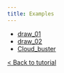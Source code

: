 ```yaml
---
title: Examples
---
```

* [draw_01](draw_01)
* [draw_02](draw_02)
* [Cloud_buster](Cloud_buster)

[&lt; Back to tutorial](../)